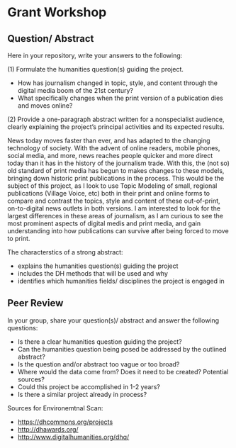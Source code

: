 # Grant Workshop


## Question/ Abstract

Here in your repository, write your answers to the following: 

(1) Formulate the humanities question(s) guiding the project. 

- How has journalism changed in topic, style, and content through the digital media boom of the 21st century?
- What specifically changes when the print version of a publication dies and moves online?

(2) Provide a one-paragraph abstract written for a nonspecialist audience, clearly explaining the project’s principal activities and its expected results.

News today moves faster than ever, and has adapted to the changing technology of society. With the advent of online readers, mobile phones, social media, and more, news reaches people quicker and more direct today than it has in the history of the journalism trade. With this, the (not so) old standard of print media has begun to makes changes to these models, bringing down historic print publications in the process. This would be the subject of this project, as I look to use Topic Modeling of small, regional publications (Village Voice, etc) both in their print and online forms to compare and contrast the topics, style and content of these out-of-print, on-to-digital news outlets in both versions. I am interested to look for the largest differences in these areas of journalism, as I am curious to see the most prominent aspects of digital medis and print media, and gain understanding into how publications can survive after being forced to move to print. 

The characterstics of a strong abstract:

- explains the humanities question(s) guiding the project
- includes the DH methods that will be used and why
- identifies which humanities fields/ disciplines the project is engaged in 







## Peer Review


In your group, share your question(s)/ abstract and answer the following questions:

- Is there a clear humanities question guiding the project? 
- Can the humanities question being posed be addressed by the outlined abstract?
- Is the question and/or abstract too vague or too broad?
- Where would the data come from? Does it need to be created? Potential sources?
- Could this project be accomplished in 1-2 years?
- Is there a similar project already in process?

Sources for Environemtnal Scan:

- https://dhcommons.org/projects
- http://dhawards.org/
- http://www.digitalhumanities.org/dhq/
 
